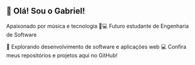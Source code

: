 ## 👋 Olá! Sou o Gabriel!
Apaixonado por música e tecnologia 🎵💻
Futuro estudante de Engenharia de Software

🎯 Explorando desenvolvimento de software e aplicações web
💻 Confira meus repositórios e projetos aqui no GitHub!
